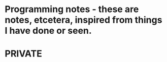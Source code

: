 # Programming notes - these are notes, etcetera, inspired from things I have done or seen. 

# PRIVATE


